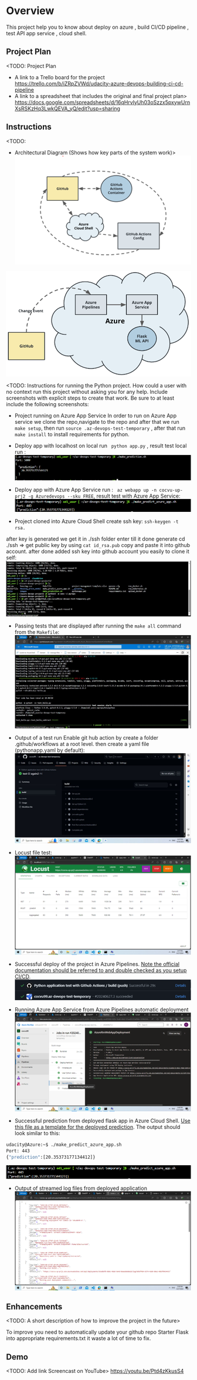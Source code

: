 # Overview

This project help you to know about deploy on azure , build CI/CD pipeline , test API app service , cloud shell.

## Project Plan
<TODO: Project Plan

* A link to a Trello board for the project
https://trello.com/b/iZRpZVWd/udacity-azure-devops-building-ci-cd-pipeline
* A link to a spreadsheet that includes the original and final project plan>
https://docs.google.com/spreadsheets/d/16qHrvlyUh03oSzzx5pxywUrnXsRSKzHq3LwkQEVA_yQ/edit?usp=sharing


## Instructions

<TODO:  
* Architectural Diagram (Shows how key parts of the system work)>
![alt text](screenshots/image.png)

![alt text](<screenshots/image copy.png>)

<TODO:  Instructions for running the Python project.  How could a user with no context run this project without asking you for any help.  Include screenshots with explicit steps to create that work. Be sure to at least include the following screenshots:

* Project running on Azure App Service
In order to run on Azure App service we clone the repo,navigate to the repo and after that we run `make setup`, then run 
`source .az-devops-test-temporary` , after that run `make install` to install requirements for python.

- Deploy app with localhost on local run ` python app.py` , result test local run :
![alt text](<screenshots/image copy 2.png>)

- Deploy app with Azure App Service  run : ` az webapp up -n cocvu-up-prj2 -g Azuredevops --sku FREE`, result test with Azure App Service:
![alt text](<screenshots/image copy 3.png>)


* Project cloned into Azure Cloud Shell
create ssh key: 
`ssh-keygen -t rsa.`

after key is generated we get it in ./ssh folder 
 enter till it done generate
cd ./ssh => get public key by using `cat id_rsa.pub`
copy and paste it into github account.
after done added ssh key into github account 
you easily to clone it self:
![!\[alt text\](1.JPG)](screenshots/1.JPG)

* Passing tests that are displayed after running the `make all` command from the `Makefile`:
![alt text](screenshots/2.JPG)

* Output of a test run
Enable git hub action by create a folder .github/workflows at a root level. then create a yaml file (pythonapp.yaml by default):
![alt text](screenshots/3.JPG)

- Locust file test:
![alt text](<screenshots/image copy 4.png>)

* Successful deploy of the project in Azure Pipelines.  [Note the official documentation should be referred to and double checked as you setup CI/CD](https://docs.microsoft.com/en-us/azure/devops/pipelines/ecosystems/python-webapp?view=azure-devops).
![alt text](<screenshots/image copy 7.png>)

* Running Azure App Service from Azure Pipelines automatic deployment
![alt text](<screenshots/image copy 5.png>)
* Successful prediction from deployed flask app in Azure Cloud Shell.  [Use this file as a template for the deployed prediction](https://github.com/udacity/nd082-Azure-Cloud-DevOps-Starter-Code/blob/master/C2-AgileDevelopmentwithAzure/project/starter_files/flask-sklearn/make_predict_azure_app.sh).
The output should look similar to this:


```bash
udacity@Azure:~$ ./make_predict_azure_app.sh
Port: 443
{"prediction":[20.35373177134412]}
```
![alt text](<screenshots/image copy 3.png>)

* Output of streamed log files from deployed application
![alt text](<screenshots/image copy 6.png>)
> 

## Enhancements

<TODO: A short description of how to improve the project in the future>

To improve you need to automatically update your github repo Starter Flask into appropriate requirements.txt it waste a lot of time to fix.

## Demo 

<TODO: Add link Screencast on YouTube>
https://youtu.be/Ptd4zKkusS4


